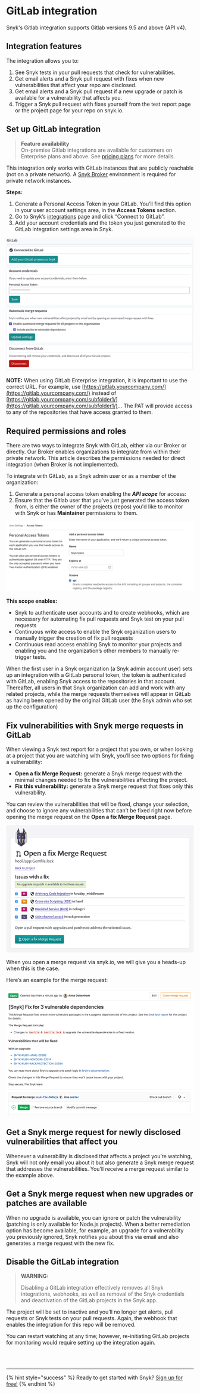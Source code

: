 # GitLab integration

Snyk's Gitlab integration supports Gitlab versions 9.5 and above \(API v4\).

## Integration features

The integration allows you to:

1. See Snyk tests in your pull requests that check for vulnerabilities.
2. Get email alerts and a Snyk pull request with fixes when new vulnerabilities that affect your repo are disclosed.
3. Get email alerts and a Snyk pull request if a new upgrade or patch is available for a vulnerability that affects you.
4. Trigger a Snyk pull request with fixes yourself from the test report page or the project page for your repo on snyk.io.

## Set up GitLab integration

> **Feature availability**  
> On-premise Gitlab integrations are available for customers on Enterprise plans and above. See [pricing plans](https://snyk.io/plans/) for more details.

This integration only works with GitLab instances that are publicly reachable \(not on a private network\). A [Snyk Broker](https://snyk.gitbook.io/user-docs/integrations/snyk-broker/set-up-snyk-broker) environment is required for private network instances.

**Steps:**

1. Generate a Personal Access Token in your GitLab. You’ll find this option in your user account settings area, in the **Access Tokens** section.
2. Go to Snyk’s [integrations](https://app.snyk.io/integrations) page and click “Connect to GitLab”.
3. Add your account credentials and the token you just generated to the GitLab integration settings area in Snyk.

![](../../.gitbook/assets/uuid-aa58b5a9-dd17-3219-6067-4ee6e3f4b384-en.png)

**NOTE:** When using GitLab Enterprise integration, it is important to use the correct URL. For example, use [https://gitlab.yourcompany.com/](https://gitlab.yourcompany.com/) instead of [https://gitlab.yourcompany.com/subfolder1/](https://gitlab.yourcompany.com/subfolder1/)... The PAT will provide access to any of the repositories that have access granted to them.

## Required permissions and roles

There are two ways to integrate Snyk with GitLab, either via our Broker or directly. Our Broker enables organizations to integrate from within their private network. This article describes the permissions needed for direct integration \(when Broker is not implemented\).

To integrate with GitLab, as a Snyk admin user or as a member of the organization:

1. Generate a personal access token enabling the _**API scope**_ for access:
2. Ensure that the Gitlab user that you've just generated the access token from, is either the owner of the projects \(repos\) you'd like to monitor with Snyk or has **Maintainer** permissions to them.

![](../../.gitbook/assets/gitlab_token.png)

**This scope enables:**

* Snyk to authenticate user accounts and to create webhooks, which are necessary for automating fix pull requests and Snyk test on your pull requests
* Continuous write access to enable the Snyk organization users to manually trigger the creation of fix pull requests
* Continuous read access enabling Snyk to monitor your projects and enabling you and the organization’s other members to manually re-trigger tests.

When the first user in a Snyk organization \(a Snyk admin account user\) sets up an integration with a GitLab personal token, the token is authenticated with GitLab, enabling Snyk access to the repositories in that account. Thereafter, all users in that Snyk organization can add and work with any related projects, while the merge requests themselves will appear in GitLab as having been opened by the original GitLab user \(the Snyk admin who set up the configuration\)

## **Fix vulnerabilities with Snyk merge requests in GitLab**

When viewing a Snyk test report for a project that you own, or when looking at a project that you are watching with Snyk, you’ll see two options for fixing a vulnerability:

* **Open a fix Merge Request:** generate a Snyk merge request with the minimal changes needed to fix the vulnerabilities affecting the project.
* **Fix this vulnerability:** generate a Snyk merge request that fixes only this vulnerability.

You can review the vulnerabilities that will be fixed, change your selection, and choose to ignore any vulnerabilities that can’t be fixed right now before opening the merge request on the **Open a fix Merge Request** page.

![](../../.gitbook/assets/uuid-8d2ef9cb-cd32-bf48-a827-32bb358a10ab-en.png)

When you open a merge request via snyk.io, we will give you a heads-up when this is the case.

Here’s an example for the merge request:

![](../../.gitbook/assets/uuid-5e9a4b58-4d87-06fb-0479-a308515d4b12-en.png)

## Get a Snyk merge request for newly disclosed vulnerabilities that affect you

Whenever a vulnerability is disclosed that affects a project you’re watching, Snyk will not only email you about it but also generate a Snyk merge request that addresses the vulnerabilities. You’ll receive a merge request similar to the example above.

## Get a Snyk merge request when new upgrades or patches are available

When no upgrade is available, you can ignore or patch the vulnerability \(patching is only available for Node.js projects\). When a better remediation option has become available, for example, an upgrade for a vulnerability you previously ignored, Snyk notifies you about this via email and also generates a merge request with the new fix.

## Disable the GitLab integration

> **WARNING:**
>
> Disabling a GitLab integration effectively removes all Snyk integrations, webhooks, as well as removal of the Snyk credentials and deactivation of the GitLab projects in the Snyk app.

The project will be set to inactive and you’ll no longer get alerts, pull requests or Snyk tests on your pull requests. Again, the webhook that enables the integration for this repo will be removed.

You can restart watching at any time; however, re-initiating GitLab projects for monitoring would require setting up the integration again.

 
<br><br><hr>

{% hint style="success" %}
Ready to get started with Snyk? [Sign up for free!](https://snyk.io/login?cta=sign-up&loc=footer&page=support_docs_page)
{% endhint %}